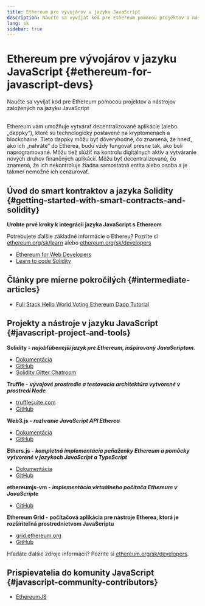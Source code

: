```yaml
---
title: Ethereum pre vývojárov v jazyku JavaScript
description: Naučte sa vyvíjať kód pre Ethereum pomocou projektov a nástrojov založených na jazyku JavaScript
lang: sk
sidebar: true
---
```


# Ethereum pre vývojárov v jazyku JavaScript {#ethereum-for-javascript-devs}

<div class="featured">Naučte sa vyvíjať kód pre Ethereum pomocou projektov a nástrojov založených na jazyku JavaScript</div><br/>

Ethereum vám umožňuje vytvárať decentralizované aplikácie (alebo „dappky“), ktoré sú technologicky postavené na kryptomenách a blockchaine. Tieto dappky môžu byť dôveryhodné, čo znamená, že hneď, ako ich „nahráte“ do Etherea, budú vždy fungovať presne tak, ako boli naprogramované. Môžu tiež slúžiť na kontrolu digitálnych aktív a vytváranie nových druhov finančných aplikácií. Môžu byť decentralizované, čo znamená, že ich nekontroluje žiadna samostatná entita alebo osoba a je takmer nemožné ich cenzurovať.

## Úvod do smart kontraktov a jazyka Solidity {#getting-started-with-smart-contracts-and-solidity}

**Urobte prvé kroky k integrácii jazyka JavaScript s Ethereom**

Potrebujete ďalšie základné informácie o Ethereu? Pozrite si [ethereum.org/sk/learn](/sk/learn/) alebo [ethereum.org/sk/developers](/sk/developers/)

- [Ethereum for Web Developers](https://medium.com/@mvmurthy/ethereum-for-web-developers-890be23d1d0c)
- [Learn to code Solidity](https://cryptozombies.io/)

## Články pre mierne pokročilých {#intermediate-articles}

- [Full Stack Hello World Voting Ethereum Dapp Tutorial](https://medium.com/@mvmurthy/full-stack-hello-world-voting-ethereum-dapp-tutorial-part-1-40d2d0d807c2)

## Projekty a nástroje v jazyku JavaScript {#javascript-project-and-tools}

**Solidity -** **_najobľúbenejší jazyk pre Ethereum, inšpirovaný JavaScriptom._**

- [Dokumentácia](https://solidity.readthedocs.io)
- [GitHub](https://github.com/ethereum/solidity/)
- [Solidity Gitter Chatroom](https://gitter.im/ethereum/solidity/)

**Truffle -** **_vývojové prostredie a testovacia architektúra vytvorené v prostredí Node_**

- [trufflesuite.com](https://www.trufflesuite.com/)
- [GitHub](https://github.com/trufflesuite/truffle)

**Web3.js -** **_rozhranie JavaScript API Etherea_**

- [Dokumentácia](https://web3js.readthedocs.io/en/1.0/)
- [GitHub](https://github.com/ethereum/web3.js/)

**Ethers.js -** **_kompletná implementácia peňaženky Ethereum a pomôcky vytvorené v jazykoch JavaScript a TypeScript_**

- [Dokumentácia](https://docs.ethers.io/ethers.js/html/)
- [GitHub](https://github.com/ethers-io/ethers.js/)

**ethereumjs-vm -** **_implementácia virtuálneho počítača Ethereum v JavaScripte_**

- [GitHub](https://github.com/ethereumjs/ethereumjs-vm)

**Ethereum Grid -** **počítačová aplikácia pre nástroje Etherea, ktorá je rozšíriteľná prostredníctvom JavaScriptu**

- [grid.ethereum.org](https://grid.ethereum.org)
- [GitHub](https://github.com/ethereum/grid)

Hľadáte ďalšie zdroje informácií? Pozrite si [ethereum.org/sk/developers](/sk/developers/).

## Prispievatelia do komunity JavaScript {#javascript-community-contributors}

- [EthereumJS](https://ethereumjs.github.io)
